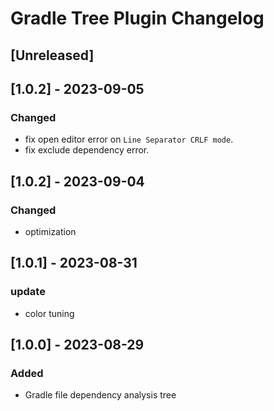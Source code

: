 <!-- Keep a Changelog guide -> https://keepachangelog.com -->

# Gradle Tree Plugin Changelog

## [Unreleased]

## [1.0.2] - 2023-09-05

### Changed

- fix open editor error on `Line Separator CRLF mode`.
- fix exclude dependency error.

## [1.0.2] - 2023-09-04

### Changed

- optimization

## [1.0.1] - 2023-08-31

### update

- color tuning

## [1.0.0] - 2023-08-29

### Added

- Gradle file dependency analysis tree
